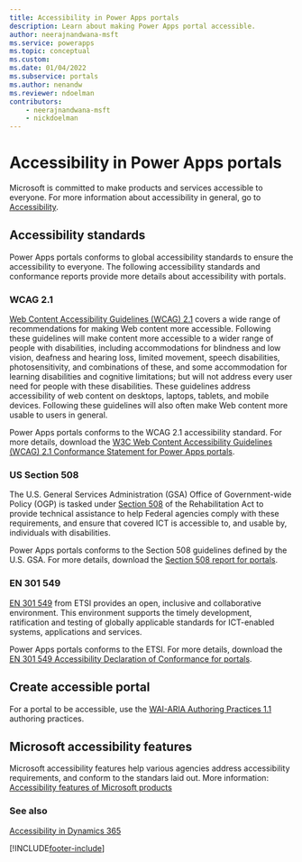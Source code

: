 ```yaml
---
title: Accessibility in Power Apps portals
description: Learn about making Power Apps portal accessible.
author: neerajnandwana-msft
ms.service: powerapps
ms.topic: conceptual
ms.custom: 
ms.date: 01/04/2022
ms.subservice: portals
ms.author: nenandw
ms.reviewer: ndoelman
contributors:
    - neerajnandwana-msft
    - nickdoelman
---
```

 
# Accessibility in Power Apps portals

Microsoft is committed to make products and services accessible to everyone. For more information about accessibility in general, go to [Accessibility](https://www.microsoft.com/accessibility).

## Accessibility standards

Power Apps portals conforms to global accessibility standards to ensure the accessibility to everyone. The following accessibility standards and conformance reports provide more details about accessibility with portals.

### WCAG 2.1

[Web Content Accessibility Guidelines (WCAG) 2.1](https://www.w3.org/TR/WCAG21/) covers a wide range of recommendations for making Web content more accessible. Following these guidelines will make content more accessible to a wider range of people with disabilities, including accommodations for blindness and low vision, deafness and hearing loss, limited movement, speech disabilities, photosensitivity, and combinations of these, and some accommodation for learning disabilities and cognitive limitations; but will not address every user need for people with these disabilities. These guidelines address accessibility of web content on desktops, laptops, tablets, and mobile devices. Following these guidelines will also often make Web content more usable to users in general.

Power Apps portals conforms to the WCAG 2.1 accessibility standard. For more details, download the [W3C Web Content Accessibility Guidelines (WCAG) 2.1 Conformance Statement for Power Apps portals](https://celaaatprod.blob.core.windows.net/public/2ada9a2e-66df-430a-94f7-559b51e07f4e/a1a8f896-f531-4e0b-b5b3-0ccac477d1e5/Power%20Apps%20portals.Web.WCAG.docx).

### US Section 508

The U.S. General Services Administration (GSA) Office of Government-wide Policy (OGP) is tasked under [Section 508](https://www.section508.gov/) of the Rehabilitation Act to provide technical assistance to help Federal agencies comply with these requirements, and ensure that covered ICT is accessible to, and usable by, individuals with disabilities.

Power Apps portals conforms to the Section 508 guidelines defined by the U.S. GSA. For more details, download the [Section 508 report for portals](https://celaaatprod.blob.core.windows.net/public/2ada9a2e-66df-430a-94f7-559b51e07f4e/468210e0-35f0-43ee-a82d-71e581ccf900/Power%20Apps%20portals.Web.RevisedSection508.docx).

### EN 301 549

[EN 301 549](https://www.etsi.org/deliver/etsi_en/301500_301599/301549/02.01.02_60/en_301549v020102p.pdf) from ETSI provides an open, inclusive and collaborative environment. This environment supports the timely development, ratification and testing of globally applicable standards for ICT-enabled systems, applications and services.

Power Apps portals conforms to the ETSI. For more details, download the [EN 301 549 Accessibility Declaration of Conformance for portals](https://celaaatprod.blob.core.windows.net/public/2ada9a2e-66df-430a-94f7-559b51e07f4e/b7c01f4c-c49b-4514-8309-a57d545f42ef/Power%20Apps%20portals.Web.EN.docx).

## Create accessible portal

For a portal to be accessible, use the [WAI-ARIA Authoring Practices 1.1](https://www.w3.org/TR/wai-aria-practices/) authoring practices.

## Microsoft accessibility features

Microsoft accessibility features help various agencies address accessibility requirements, and conform to the standars laid out. More information: [Accessibility features of Microsoft products](https://sway.office.com/vAdiAMXOJEQGVbqX)

### See also

[Accessibility in Dynamics 365](/dynamics365/get-started/accessibility/)


[!INCLUDE[footer-include](../../../includes/footer-banner.md)]